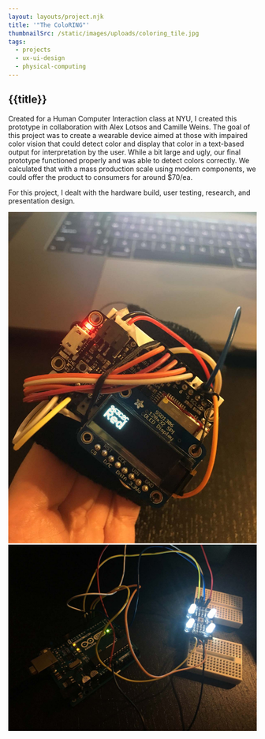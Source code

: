 ```yaml
---
layout: layouts/project.njk
title: '"The ColoRING"'
thumbnailSrc: /static/images/uploads/coloring_tile.jpg
tags:
  - projects
  - ux-ui-design
  - physical-computing
---
```

## {{title}}

Created for a Human Computer Interaction class at NYU, I created this prototype in collaboration with Alex Lotsos and Camille Weins. The goal of this project was to create a wearable device aimed at those with impaired color vision that could detect color and display that color in a text-based output for interpretation by the user. While a bit large and ugly, our final prototype functioned properly and was able to detect colors correctly. We calculated that with a mass production scale using modern components, we could offer the product to consumers for around $70/ea.

For this project, I dealt with the hardware build, user testing, research, and presentation design.

<div class="frame">
<img src="/static/images/uploads/img_0689_reduced.jpg" class="object-fit:scale-down"></img>
</div>

<div class="frame">
<img src="/static/images/uploads/img_0645_reduced.jpg" class="object-fit:contain"></img>
</div>
